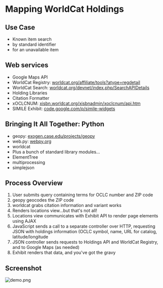 # Mapping WorldCat Holdings 

## Use Case 
*   Known item search
*   by standard identifier
*   for an unavailable item

## Web services 
*   Google Maps API
*   WorldCat Registry: [worldcat.org/affiliate/tools?atype=regdetail][1]
*   WorldCat Search: [worldcat.org/devnet/index.php/SearchAPIDetails][2]
*   Holding Libraries
*   Citation Formatter
*   xOCLCNUM: [xisbn.worldcat.org/xisbnadmin/xoclcnum/api.htm][3]
*   SIMILE Exhibit: [code.google.com/p/simile-widgets][4]

## Bringing It All Together: Python 
*   geopy: [exogen.case.edu/projects/geopy][5]
*   web.py: [webpy.org][6]
*   worldcat
*   Plus a bunch of standard library modules...
*   ElementTree
*   multiprocessing
*   simplejson

## Process Overview 
1.  User submits query containing terms for OCLC number and ZIP code
2.  geopy geocodes the ZIP code
3.  worldcat grabs citation information and variant works
4.  Renders locations view...but that's not all!
5.  Locations view communicates with Exhibit API to render page elements using AJAX
6.  JavaScript sends a call to a separate controller over HTTP, requesting JSON with holdings information (OCLC symbol, name, URL for catalog, latitude/longitude
7.  JSON controller sends requests to Holdings API and WorldCat Registry, and to Google Maps (as needed)
8.  Exhibit renders that data, and you've got the gravy

## Screenshot
![demo.png](https://github.com/anarchivist/worldcat/raw/master/examples/holdingsmap/demo.png)

[1]: http://www.worldcat.org/affiliate/tools?atype=regdetail
[2]: http://www.worldcat.org/devnet/index.php/SearchAPIDetails
[3]: http://xisbn.worldcat.org/xisbnadmin/xoclcnum/api.htm
[4]: http://code.google.com/p/simile-widgets/
[5]: http://exogen.case.edu/projects/geopy/
[6]: http://webpy.org/
